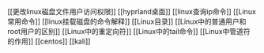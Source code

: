 [[更改linux磁盘文件用户访问权限]]
[[hyprland桌面]]
[[linux查询ip命令]]
[[Linux常用命令]]
[[linux挂载磁盘的命令解释]]
[[Linux目录]]
[[Linux中的普通用户和root用户的区别]]
[[Linux中的重定向符]]
[[Linux中的tail命令]]
[[Linux中管道符的作用]]
[[centos]]
[[kali]]
